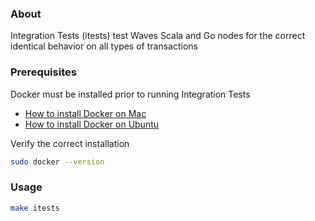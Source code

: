 ### About

Integration Tests (itests) test Waves Scala and Go nodes for the correct identical behavior on all types of transactions

### Prerequisites

Docker must be installed prior to running Integration Tests
 * [How to install Docker on Mac](https://docs.docker.com/desktop/install/mac-install/) 
 * [How to install Docker on Ubuntu](https://docs.docker.com/engine/install/ubuntu/)

Verify the correct installation
   ```sh
sudo docker --version
   ```
### Usage
   ```sh
   make itests
   ```
<!-- Auto-update: 2025-10-17T14:30:41.778111 -->

